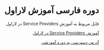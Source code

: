 <div dir="rtl">

# دوره فارسی آموزش لاراول

فایل‌ مربوط به آموزش Service Providers در لاراول


[آموزش Service Providers در لاراول](https://prct.ir/oWylY)


[آدرس دسترسی به دوره آموزشی](https://prct.ir/c9cRi)

</div>
